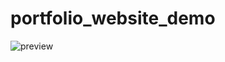 # portfolio_website_demo
![preview](https://github.com/gitmangal/portfolio_website_demo/assets/135738278/4cca0ec6-0046-40c5-91a5-3a1fdc316ca7)
